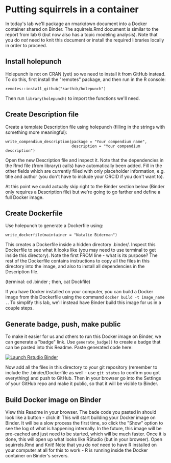 
# Putting squirrels in a container
In today's lab we'll package an rmarkdown document into a Docker container shared on Binder. The squirrels.Rmd document is similar to the report from lab 6 (but now also has a topic modeling analysis). Note that you do *not* need to knit this document or install the required libraries locally in order to proceed.

## Install holepunch
Holepunch is not on CRAN (yet) so we need to install it from GitHub instead. To do this, first install the "remotes" package, and then run in the R console:
```{r}
remotes::install_github("karthik/holepunch")
```
Then run `library(holepunch)` to import the functions we'll need.

## Create Description file
Create a template Description file using holepunch (filling in the strings with something more meaningful):
```{r}
write_compendium_description(package = "Your compendium name", 
                             description = "Your compendium description")
```
Open the new Description file and inspect it. Note that the dependencies in the Rmd file (from library() calls) have automatically been added. Fill in the other fields which are currently filled with only placeholder information, e.g. title and author (you don't have to include your ORCID if you don't want to).

At this point we could actually skip right to the Binder section below (Binder only requires a Description file) but we're going to go farther and define a full Docker image.

## Create Dockerfile
Use holepunch to generate a Dockerfile using:
```{r}
write_dockerfile(maintainer = "Natalie Biderman") 
```
This creates a Dockerfile inside a hidden directory .binder/. Inspect this Dockerfile to see what it looks like (you may need to use terminal to get inside this directory). Note the first FROM line - what is its purpose? The rest of the Dockerfile contains instructions to copy all the files in this directory into the image, and also to install all dependencies in the Description file.

(terminal: cd .binder ; then, cat Dockfile)

If you have Docker installed on your computer, you can build a Docker image from this Dockerfile using the command `docker build -t image_name .`. To simplify this lab, we'll instead have Binder build this image for us in a couple steps.

## Generate badge, push, make public
To make it easier for us and others to run this Docker image on Binder, we can generate a "badge" link. Use `generate_badge()` to create a badge that can be pasted into this Readme.
Paste generated code here:
<!-- badges: start -->
  [![Launch Rstudio Binder](http://mybinder.org/badge_logo.svg)](https://mybinder.org/v2/gh/reproduciblescience/10-containers-NatalieBiderman/master?urlpath=rstudio)
  <!-- badges: end -->

Now add all the files in this directory to your git repository (remember to include the .binder/Dockerfile as well - use `git status` to confirm you got everything) and push to GitHub. Then in your browser go into the Settings of your GitHub repo and make it public, so that it will be visible to Binder.

## Build Docker image on Binder
View this Readme in your browser. The bade code you pasted in should look like a button - click it! This will start building your Docker image on Binder. It will be a slow process the first time, so click the "Show" option to see the log of what is happening internally. In the future, this image will be pre-cached and just need to be started, which will be much faster. Once it is done, this will open up what looks like RStudio (but in your browser). Open squirrels.Rmd and Knit! Note that you do *not* need to have R installed on your computer at all for this to work - R is running inside the Docker container on Binder's servers.

